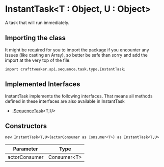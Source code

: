 # InstantTask&LT;T : Object, U : Object&GT;

A task that will run immediately.

## Importing the class

It might be required for you to import the package if you encounter any issues (like casting an Array), so better be safe than sorry and add the import at the very top of the file.
```zenscript
import crafttweaker.api.sequence.task.type.InstantTask;
```


## Implemented Interfaces
InstantTask implements the following interfaces. That means all methods defined in these interfaces are also available in InstantTask

- [ISequenceTask](/vanilla/api/sequence/task/ISequenceTask)&lt;T,U&gt;

## Constructors


```zenscript
new InstantTask<T,U>(actorConsumer as Consumer<T>) as InstantTask<T,U>
```
|   Parameter   |       Type        |
|---------------|-------------------|
| actorConsumer | Consumer&lt;T&gt; |



